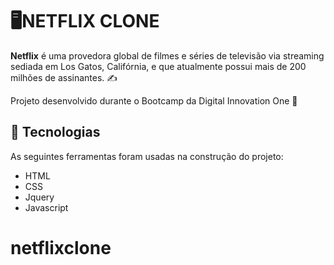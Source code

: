# 🖥️NETFLIX CLONE

**Netflix** é uma provedora global de filmes e séries de televisão via streaming sediada em Los Gatos, Califórnia, e que atualmente possui mais de 200 milhões de assinantes. ✍️

Projeto desenvolvido durante o Bootcamp da Digital Innovation One 🥰

## 🔨 Tecnologias

As seguintes ferramentas foram usadas na construção do projeto:

- HTML
- CSS
- Jquery
- Javascript

# netflixclone
